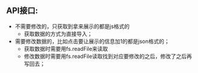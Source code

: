 ## API接口:
- 不需要修改的，只获取到拿来展示的都是js格式的
  - 获取数据的方式为直接导入；
- 需要修改数据的，比如点击要让展示的信息加1的都是json格式的；
  - 获取数据时需要用fs.readFile来读取
  - 修改数据时需要用fs.readFile读取找到对应要修改的之后，修改了之后再写回去；
